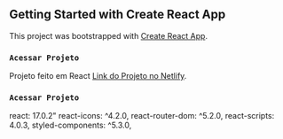 ## Getting Started with Create React App

This project was bootstrapped with [Create React App](https://github.com/facebook/create-react-app).

### `Acessar Projeto`

Projeto feito em React [Link do Projeto no Netlify](https://adomi-selecao.netlify.app/).

### `Acessar Projeto`

react: 17.0.2"
react-icons: ^4.2.0,
react-router-dom: ^5.2.0,
react-scripts: 4.0.3,
styled-components: ^5.3.0,



